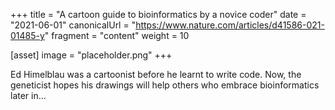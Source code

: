 +++
title = "A cartoon guide to bioinformatics by a novice coder"
date = "2021-06-01"
canonicalUrl = "https://www.nature.com/articles/d41586-021-01485-y"
fragment = "content"
weight = 10

[asset]
    image = "placeholder.png"
+++

Ed Himelblau was a cartoonist before he learnt to write code. Now, the 
geneticist hopes his drawings will help others who embrace bioinformatics 
later in...
